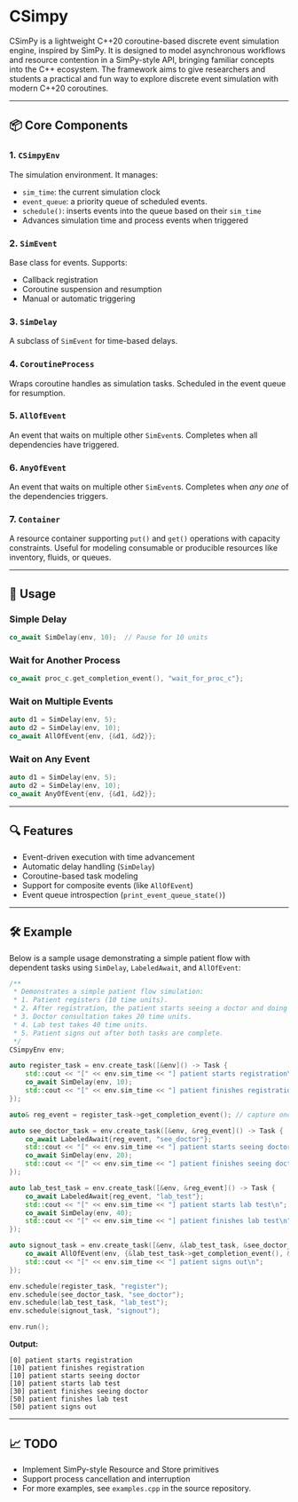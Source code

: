 # CSimpy

CSimPy is a lightweight C++20 coroutine-based discrete event simulation engine, inspired by SimPy. It is designed to model asynchronous workflows and resource contention in a SimPy-style API, bringing familiar concepts into the C++ ecosystem. The framework aims to give researchers and students a practical and fun way to explore discrete event simulation with modern C++20 coroutines.


---

## 📦 Core Components

### 1. `CSimpyEnv`
The simulation environment. It manages:
- `sim_time`: the current simulation clock
- `event_queue`: a priority queue of scheduled events.
- `schedule()`: inserts events into the queue based on their `sim_time`
- Advances simulation time and process events when triggered

### 2. `SimEvent`
Base class for events. Supports:
- Callback registration
- Coroutine suspension and resumption
- Manual or automatic triggering

### 3. `SimDelay`
A subclass of `SimEvent` for time-based delays.

### 4. `CoroutineProcess`
Wraps coroutine handles as simulation tasks. Scheduled in the event queue for resumption.

### 5. `AllOfEvent`
An event that waits on multiple other `SimEvent`s. Completes when all dependencies have triggered.

### 6. `AnyOfEvent`
An event that waits on multiple other `SimEvent`s. 
Completes when *any one* of the dependencies triggers. 

### 7. `Container`
A resource container supporting `put()` and `get()` operations with capacity constraints. 
Useful for modeling consumable or producible resources like inventory, fluids, or queues.


---

## 🧪 Usage

### Simple Delay
```cpp
co_await SimDelay(env, 10);  // Pause for 10 units
```

### Wait for Another Process
```cpp
co_await proc_c.get_completion_event(), "wait_for_proc_c"};
```

### Wait on Multiple Events
```cpp
auto d1 = SimDelay(env, 5);
auto d2 = SimDelay(env, 10);
co_await AllOfEvent{env, {&d1, &d2}};
```

### Wait on Any Event
```cpp
auto d1 = SimDelay(env, 5);
auto d2 = SimDelay(env, 10);
co_await AnyOfEvent{env, {&d1, &d2}};
```

---

## 🔍 Features

- Event-driven execution with time advancement
- Automatic delay handling (`SimDelay`)
- Coroutine-based task modeling
- Support for composite events (like `AllOfEvent`)
- Event queue introspection (`print_event_queue_state()`)

---

## 🛠️ Example

Below is a sample usage demonstrating a simple patient flow with dependent tasks using `SimDelay`, `LabeledAwait`, and `AllOfEvent`:

```cpp
/**
 * Demonstrates a simple patient flow simulation:
 * 1. Patient registers (10 time units).
 * 2. After registration, the patient starts seeing a doctor and doing a lab test in parallel.
 * 3. Doctor consultation takes 20 time units.
 * 4. Lab test takes 40 time units.
 * 5. Patient signs out after both tasks are complete.
 */
CSimpyEnv env;

auto register_task = env.create_task([&env]() -> Task {
    std::cout << "[" << env.sim_time << "] patient starts registration\n";
    co_await SimDelay(env, 10);
    std::cout << "[" << env.sim_time << "] patient finishes registration\n";
});

auto& reg_event = register_task->get_completion_event(); // capture once

auto see_doctor_task = env.create_task([&env, &reg_event]() -> Task {
    co_await LabeledAwait{reg_event, "see_doctor"};
    std::cout << "[" << env.sim_time << "] patient starts seeing doctor\n";
    co_await SimDelay(env, 20);
    std::cout << "[" << env.sim_time << "] patient finishes seeing doctor\n";
});

auto lab_test_task = env.create_task([&env, &reg_event]() -> Task {
    co_await LabeledAwait{reg_event, "lab_test"};
    std::cout << "[" << env.sim_time << "] patient starts lab test\n";
    co_await SimDelay(env, 40);
    std::cout << "[" << env.sim_time << "] patient finishes lab test\n";
});

auto signout_task = env.create_task([&env, &lab_test_task, &see_doctor_task]() -> Task {
    co_await AllOfEvent(env, {&lab_test_task->get_completion_event(), &see_doctor_task->get_completion_event()});
    std::cout << "[" << env.sim_time << "] patient signs out\n";
});

env.schedule(register_task, "register");
env.schedule(see_doctor_task, "see_doctor");
env.schedule(lab_test_task, "lab_test");
env.schedule(signout_task, "signout");

env.run();
```

**Output:**
```
[0] patient starts registration
[10] patient finishes registration
[10] patient starts seeing doctor
[10] patient starts lab test
[30] patient finishes seeing doctor
[50] patient finishes lab test
[50] patient signs out
```

---

## 📈 TODO

- Implement SimPy-style Resource and Store primitives
- Support process cancellation and interruption
- For more examples, see `examples.cpp` in the source repository.



